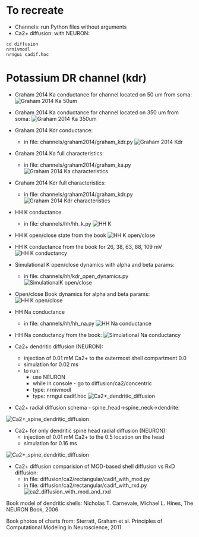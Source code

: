 # To recreate
* Channels: run Python files without arguments
* Ca2+ diffusion: with NEURON:
```
cd diffusion
nrnivmodl
nrngui cadif.hoc
```

# Potassium DR channel (kdr)

* Graham 2014 Ka conductance for channel located on 50 um from soma:
![Graham 2014 Ka 50um](images/simulation/graham_ka_conductance_50um.png)

* Graham 2014 Ka conductance for channel located on 350 um from soma:
![Graham 2014 Ka 350um](images/simulation/graham_ka_conductance_350um.png)

* Graham 2014 Kdr conductance:
  * in file: channels/graham2014/graham_kdr.py
![Graham 2014 Kdr](images/simulation/graham_kdr_conductance.png)

* Graham 2014 Ka full characteristics:
  * in file: channels/graham2014/graham_ka.py
![Graham 2014 Ka characteristics](images/simulation/graham_ka_characteristics.png)

* Graham 2014 Kdr full characteristics:
  * in file: channels/graham2014/graham_kdr.py
![Graham 2014 Kdr characteristics](images/simulation/graham_kdr_characteristics.png)

* HH K conductance
  * in file: channels/hh/hh_k.py
![HH K](images/simulation/hh_k_conductance.png)

* HH K open/close state from the book
![HH K open/close](images/book/kdrl_open.jpg)

* HH K conductance from the book for 26, 38, 63, 88, 109 mV
![HH K conductancy](images/book/kdr_conductancy.jpg)

* Simulational K open/close dynamics with alpha and beta params:
  * in file: channels/hh/kdr_open_dynamics.py
![SimulationalK open/close](images/simulation/kdr_open_close_sim.png)

* Open/close Book dynamics for alpha and beta params:
![HH K open/close](images/book/open_close_alpha_beta.jpg)

* HH Na conductance
  * in file: channels/hh/hh_na.py
![HH Na conductance](images/simulation/hh_na_conductance.png)

* HH Na conductancy from the book:
![Simulational Na conductancy](images/book/na_condictancy.jpg)

* Ca2+ dendritic diffusion (NEURON):
  * injection of 0.01 mM Ca2+ to the outermost shell compartment 0.0
  * simulation for 0.02 ms
  * to run: 
    * use NEURON
    * while in console - go to diffusion/ca2/concentric 
    * type: nrnivmodl
    * type: nrngui cadif.hoc
![Ca2+_dendritic_diffusion](images/simulation/ca2_diffusion_with_xaxis.png)

* Ca2+ radial diffusion schema - spine_head->spine_neck->dendrite:

![Ca2+_spine_dendritic_diffusion](images/simulation/ca2+_radial_diffusion.png)

* Ca2+ for only dendritic spine head radial diffusion (NEURON):
  * injection of 0.01 mM Ca2+ to the 0.5 location on the head
  * simulation for 0.16 ms
  
![Ca2+_spine_dendritic_diffusion](images/simulation/ca2_radial_head_dif.gif)

* Ca2+ diffusion comparision of MOD-based shell diffusion vs RxD diffusion:
  * in file: diffusion/ca2/rectangular/cadif_with_mod.py
  * in file: diffusion/ca2/rectangular/cadif_with_rxd.py
![ca2_diffusion_with_mod_and_rxd](images/simulation/ca2_diffusion_with_mod_and_rxd.png)

Book model of dendritic shells: Nicholas T. Carnevale, Michael L. Hines, The NEURON Book, 2006

Book photos of charts from: Sterratt, Graham et al. Principles of Computational Modeling in Neuroscience, 2011

